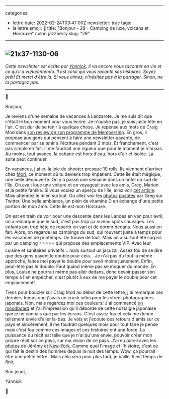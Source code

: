 
---
categories:
- lettre
date: 2022-02-24T03:47:00Z
newsletter: true
tags:
- la lettre
emoji: 💌
title: "Bonjour - 29 - Camping de luxe, volcans et Horcruxe"
color: jazzberry
slug: "29"
---
![21x37-1130-06](https://user-images.githubusercontent.com/483012/155398935-0cf928a1-e07c-4ef2-847c-1704d292804e.jpg)
​​
---

_Cette newsletter est écrite par [Yannick](https://yannickschutz.com/now). Il va encore vous raconter sa vie et ce qu'il a vu/lu/entendu. Il est celui qui vous raconte ses histoires. Soyez prêt! Et merci d'être là. Si vous aimez, n'hésitez pas à la partager. Sinon, ne la partagez pas._

--- 

👋 

Bonjour,

Je reviens d'une semaine de vacances à Lanzarote. Je me suis dit que c'était le bon moment pour vous écrire. Je n'oublie pas, je suis juste tête en l'air. C'est dur de se tenir à quelque chose. Je repense aux mots de Craig Mod dans [son review de son programme de Membership](https://craigmod.com/essays/memberships_work/). En gros, il propose aux gens qui pensent à faire une newsletter payante, de commencer par se tenir à l'écriture pendant 3 mois. Et franchement, c'est pas simple en fait. Il me faudrait une rigueur que pour le moment je n'ai pas. Au moins, tout avance, la cabane est hors d'eau, hors d'air et isolée. La suite peut continuer. 

En vacances, j'ai eu la joie de shooter presque 10 rolls. Ils viennent d'arriver chez [Mori](https://morifilmlab.com), ce moment où tu deviens trop impatient. Cette île était magique, une belle découverte. On y a passé une semaine dans un hôtel du sud de l'île. On avait loué une voiture et on voyageait avec les amis, Greg, Marion et la petite famille. Si vous voulez un aperçu de l'île, allez voir [cet article](https://liliinwonderland.fr/voyage-lanzarote-que-voir-que-faire-sur-lile-aux-volcans/). Mais attendez le mien surtout. Ou allez voir les [photos](https://twitter.com/gregmignard/status/1495842664956190728) [postées](https://twitter.com/gregmignard/status/1495405639203446790) par Greg sur Twitter. Une belle ambiance, un plein de vitamine D en échange d'une petite portion de mon âme. Cette île est mon Horcruxe.

On est en train de voir pour une descente dans les Landes en van pour avril, on a remarqué que le sud, c'est pas trop ça niveau spots sauvages. Les enfants ont trop hâte de repartir en van et de dormir dedans. Nous aussi en fait. Alors, on regarde les campings du sud, qui rouvrent juste à temps pour les vacances de printemps. On trouve de tout. Mais on a surtout été surpris par un camping ⭐️⭐️⭐️⭐️⭐️ qui propose des emplacements VIP. Avec leur cuisine et sanitaires privatifs... mais surtout un jacuzzi. Assez fou de se dire que des gens payent le double pour cela... Je n'ai pas du tout la même approche, faites moi payer le double pour avoir moins justement. Enfin, peut-être pas le double. Faut quand même pas se moquer du monde. En plus, Louise ne pourrait même pas aller dedans, donc devoir passer son temps à l'en empêcher, c'est plutôt à eux de me payer le double pour cet emplacement!

Tiens pour boucler sur Craig Mod au début de cette lettre, j'ai remarqué ces derniers temps que j'avais un crush infini pour les street photographers japonais. Non, mais regardez moi ces couleurs! J'ai commencé [un moodboard](https://kinopio.club/moodboard-QVYh20AQeyvEA3CS3l2TB) et j'ai l'impression qu'il déborde de cette nostalgie japonaise que je ne connais que par les écrans. C'est assez fou et cela me donne tellement envie d'aller là-bas. Je vois et j'écoute des retours d'amis sur ce pays et sincèrement, il me faudrait quelques mois pour tout faire je pense mais c'est fou comme ces images et ces histoires ont une force. La puissance du récit est telle que je n'ai qu'une envie, pouvoir créer mon propre récit sur ce pays, sur ma vision de ce pays. J'ai eu pareil avec les [photos](https://www.instagram.com/p/CZujtifA5Tf/) de Jérémy et [New-York](https://www.instagram.com/p/CZ7cp33sWrC/). Comme quoi l'image et l'histoire, c'est ce qui fait le destin des hommes depuis la nuit des temps. Wow, ça pourrait être une petite lettre . Mais cela sera pour plus tard, je baille. Il est temps de finir.

Bon jeudi,

Yannick

💌
